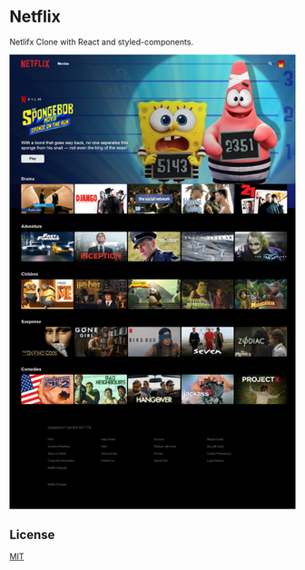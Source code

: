 # Netflix

Netlifx Clone with React and styled-components.

![Test Image 1](netflix.png)

## License

[MIT](https://choosealicense.com/licenses/mit/)
